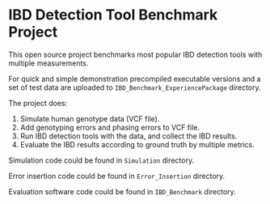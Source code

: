 # IBD Detection Tool Benchmark Project

This open source project benchmarks most popular IBD detection tools with multiple measurements. 

For quick and simple demonstration precompiled executable versions and a set of test data are uploaded to ```IBD_Benchmark_ExperiencePackage``` directory.

The project does:
1. Simulate human genotype data (VCF file).
2. Add genotyping errors and phasing errors to VCF file.
3. Run IBD detection tools with the data, and collect the IBD results.
4. Evaluate the IBD results according to ground truth by multiple metrics.

Simulation code could be found in ```Simulation``` directory.

Error insertion code could be found in  ```Error_Insertion``` directory.

Evaluation software code could be found in  ```IBD_Benchmark``` directory.


